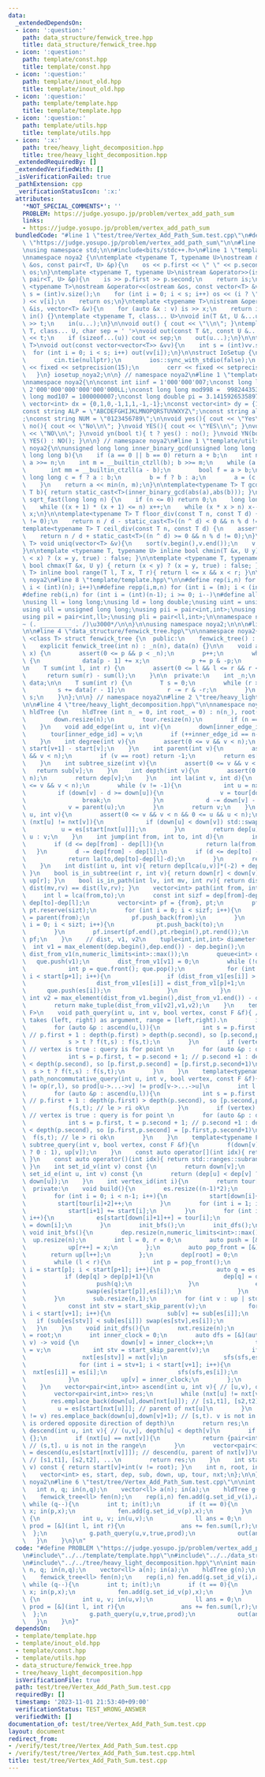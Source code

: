 ```yaml
---
data:
  _extendedDependsOn:
  - icon: ':question:'
    path: data_structure/fenwick_tree.hpp
    title: data_structure/fenwick_tree.hpp
  - icon: ':question:'
    path: template/const.hpp
    title: template/const.hpp
  - icon: ':question:'
    path: template/inout_old.hpp
    title: template/inout_old.hpp
  - icon: ':question:'
    path: template/template.hpp
    title: template/template.hpp
  - icon: ':question:'
    path: template/utils.hpp
    title: template/utils.hpp
  - icon: ':x:'
    path: tree/heavy_light_decomposition.hpp
    title: tree/heavy_light_decomposition.hpp
  _extendedRequiredBy: []
  _extendedVerifiedWith: []
  _isVerificationFailed: true
  _pathExtension: cpp
  _verificationStatusIcon: ':x:'
  attributes:
    '*NOT_SPECIAL_COMMENTS*': ''
    PROBLEM: https://judge.yosupo.jp/problem/vertex_add_path_sum
    links:
    - https://judge.yosupo.jp/problem/vertex_add_path_sum
  bundledCode: "#line 1 \"test/tree/Vertex_Add_Path_Sum.test.cpp\"\n#define PROBLEM\
    \ \"https://judge.yosupo.jp/problem/vertex_add_path_sum\"\n\n#line 2 \"template/template.hpp\"\
    \nusing namespace std;\n\n#include<bits/stdc++.h>\n#line 1 \"template/inout_old.hpp\"\
    \nnamespace noya2 {\n\ntemplate <typename T, typename U>\nostream &operator<<(ostream\
    \ &os, const pair<T, U> &p){\n    os << p.first << \" \" << p.second;\n    return\
    \ os;\n}\ntemplate <typename T, typename U>\nistream &operator>>(istream &is,\
    \ pair<T, U> &p){\n    is >> p.first >> p.second;\n    return is;\n}\n\ntemplate\
    \ <typename T>\nostream &operator<<(ostream &os, const vector<T> &v){\n    int\
    \ s = (int)v.size();\n    for (int i = 0; i < s; i++) os << (i ? \" \" : \"\"\
    ) << v[i];\n    return os;\n}\ntemplate <typename T>\nistream &operator>>(istream\
    \ &is, vector<T> &v){\n    for (auto &x : v) is >> x;\n    return is;\n}\n\nvoid\
    \ in() {}\ntemplate <typename T, class... U>\nvoid in(T &t, U &...u){\n    cin\
    \ >> t;\n    in(u...);\n}\n\nvoid out() { cout << \"\\n\"; }\ntemplate <typename\
    \ T, class... U, char sep = ' '>\nvoid out(const T &t, const U &...u){\n    cout\
    \ << t;\n    if (sizeof...(u)) cout << sep;\n    out(u...);\n}\n\ntemplate<typename\
    \ T>\nvoid out(const vector<vector<T>> &vv){\n    int s = (int)vv.size();\n  \
    \  for (int i = 0; i < s; i++) out(vv[i]);\n}\n\nstruct IoSetup {\n    IoSetup(){\n\
    \        cin.tie(nullptr);\n        ios::sync_with_stdio(false);\n        cout\
    \ << fixed << setprecision(15);\n        cerr << fixed << setprecision(7);\n \
    \   }\n} iosetup_noya2;\n\n} // namespace noya2\n#line 1 \"template/const.hpp\"\
    \nnamespace noya2{\n\nconst int iinf = 1'000'000'007;\nconst long long linf =\
    \ 2'000'000'000'000'000'000LL;\nconst long long mod998 =  998244353;\nconst long\
    \ long mod107 = 1000000007;\nconst long double pi = 3.14159265358979323;\nconst\
    \ vector<int> dx = {0,1,0,-1,1,1,-1,-1};\nconst vector<int> dy = {1,0,-1,0,1,-1,-1,1};\n\
    const string ALP = \"ABCDEFGHIJKLMNOPQRSTUVWXYZ\";\nconst string alp = \"abcdefghijklmnopqrstuvwxyz\"\
    ;\nconst string NUM = \"0123456789\";\n\nvoid yes(){ cout << \"Yes\\n\"; }\nvoid\
    \ no(){ cout << \"No\\n\"; }\nvoid YES(){ cout << \"YES\\n\"; }\nvoid NO(){ cout\
    \ << \"NO\\n\"; }\nvoid yn(bool t){ t ? yes() : no(); }\nvoid YN(bool t){ t ?\
    \ YES() : NO(); }\n\n} // namespace noya2\n#line 1 \"template/utils.hpp\"\nnamespace\
    \ noya2{\n\nunsigned long long inner_binary_gcd(unsigned long long a, unsigned\
    \ long long b){\n    if (a == 0 || b == 0) return a + b;\n    int n = __builtin_ctzll(a);\
    \ a >>= n;\n    int m = __builtin_ctzll(b); b >>= m;\n    while (a != b) {\n \
    \       int mm = __builtin_ctzll(a - b);\n        bool f = a > b;\n        unsigned\
    \ long long c = f ? a : b;\n        b = f ? b : a;\n        a = (c - b) >> mm;\n\
    \    }\n    return a << min(n, m);\n}\n\ntemplate<typename T> T gcd_fast(T a,\
    \ T b){ return static_cast<T>(inner_binary_gcd(abs(a),abs(b))); }\n\nlong long\
    \ sqrt_fast(long long n) {\n    if (n <= 0) return 0;\n    long long x = sqrt(n);\n\
    \    while ((x + 1) * (x + 1) <= n) x++;\n    while (x * x > n) x--;\n    return\
    \ x;\n}\n\ntemplate<typename T> T floor_div(const T n, const T d) {\n    assert(d\
    \ != 0);\n    return n / d - static_cast<T>((n ^ d) < 0 && n % d != 0);\n}\n\n\
    template<typename T> T ceil_div(const T n, const T d) {\n    assert(d != 0);\n\
    \    return n / d + static_cast<T>((n ^ d) >= 0 && n % d != 0);\n}\n\ntemplate<typename\
    \ T> void uniq(vector<T> &v){\n    sort(v.begin(),v.end());\n    v.erase(unique(v.begin(),v.end()),v.end());\n\
    }\n\ntemplate <typename T, typename U> inline bool chmin(T &x, U y) { return (y\
    \ < x) ? (x = y, true) : false; }\n\ntemplate <typename T, typename U> inline\
    \ bool chmax(T &x, U y) { return (x < y) ? (x = y, true) : false; }\n\ntemplate<typename\
    \ T> inline bool range(T l, T x, T r){ return l <= x && x < r; }\n\n} // namespace\
    \ noya2\n#line 8 \"template/template.hpp\"\n\n#define rep(i,n) for (int i = 0;\
    \ i < (int)(n); i++)\n#define repp(i,m,n) for (int i = (m); i < (int)(n); i++)\n\
    #define reb(i,n) for (int i = (int)(n-1); i >= 0; i--)\n#define all(v) (v).begin(),(v).end()\n\
    \nusing ll = long long;\nusing ld = long double;\nusing uint = unsigned int;\n\
    using ull = unsigned long long;\nusing pii = pair<int,int>;\nusing pll = pair<ll,ll>;\n\
    using pil = pair<int,ll>;\nusing pli = pair<ll,int>;\n\nnamespace noya2{\n\n/*\u3000\
    ~ (. _________ . /)\u3000*/\n\n}\n\nusing namespace noya2;\n\n\n#line 2 \"data_structure/fenwick_tree.hpp\"\
    \n\n#line 4 \"data_structure/fenwick_tree.hpp\"\n\nnamespace noya2{\n\ntemplate\
    \ <class T> struct fenwick_tree {\n  public:\n    fenwick_tree() : _n(0) {}\n\
    \    explicit fenwick_tree(int n) : _n(n), data(n) {}\n\n    void add(int p, T\
    \ x) {\n        assert(0 <= p && p < _n);\n        p++;\n        while (p <= _n)\
    \ {\n            data[p - 1] += x;\n            p += p & -p;\n        }\n    }\n\
    \n    T sum(int l, int r) {\n        assert(0 <= l && l <= r && r <= _n);\n  \
    \      return sum(r) - sum(l);\n    }\n\n  private:\n    int _n;\n    vector<T>\
    \ data;\n\n    T sum(int r) {\n        T s = 0;\n        while (r > 0) {\n   \
    \         s += data[r - 1];\n            r -= r & -r;\n        }\n        return\
    \ s;\n    }\n};\n\n} // namespace noya2\n#line 2 \"tree/heavy_light_decomposition.hpp\"\
    \n\n#line 4 \"tree/heavy_light_decomposition.hpp\"\n\nnamespace noya2 {\n\nstruct\
    \ hldTree {\n    hldTree (int n_ = 0, int root_ = 0) : n(n_), root(root_), inner_edge_id(0){\n\
    \        down.resize(n);\n        tour.resize(n);\n        if (n == 1) build();\n\
    \    }\n    void add_edge(int u, int v){\n        down[inner_edge_id] = u;\n \
    \       tour[inner_edge_id] = v;\n        if (++inner_edge_id == n-1) build();\n\
    \    }\n    int degree(int v){\n        assert(0 <= v && v < n);\n        return\
    \ start[v+1] - start[v];\n    }\n    int parent(int v){\n        assert(0 <= v\
    \ && v < n);\n        if (v == root) return -1;\n        return es[start[v]];\n\
    \    }\n    int subtree_size(int v){\n        assert(0 <= v && v < n);\n     \
    \   return sub[v];\n    }\n    int depth(int v){\n        assert(0 <= v && v <\
    \ n);\n        return dep[v];\n    }\n    int la(int v, int d){\n        assert(0\
    \ <= v && v < n);\n        while (v != -1){\n            int u = nxt[v];\n   \
    \         if (down[v] - d >= down[u]){\n                v = tour[down[v] - d];\n\
    \                break;\n            }\n            d -= down[v] - down[u] + 1;\n\
    \            v = parent(u);\n        }\n        return v;\n    }\n    int lca(int\
    \ u, int v){\n        assert(0 <= v && v < n && 0 <= u && u < n);\n        while\
    \ (nxt[u] != nxt[v]){\n            if (down[u] < down[v]) std::swap(u,v);\n  \
    \          u = es[start[nxt[u]]];\n        }\n        return dep[u] < dep[v] ?\
    \ u : v;\n    }\n    int jump(int from, int to, int d){\n        int l = lca(from,to);\n\
    \        if (d <= dep[from] - dep[l]){\n            return la(from,d);\n     \
    \   }\n        d -= dep[from] - dep[l];\n        if (d <= dep[to] - dep[l]){\n\
    \            return la(to,dep[to]-dep[l]-d);\n        }\n        return -1;\n\
    \    }\n    int dist(int u, int v){ return dep[lca(u,v)]*(-2) + dep[u] + dep[v];\
    \ }\n    bool is_in_subtree(int r, int v){ return down[r] < down[v] && up[v] <=\
    \ up[r]; }\n    bool is_in_path(int lv, int mv, int rv){ return dist(lv,mv) +\
    \ dist(mv,rv) == dist(lv,rv); }\n    vector<int> path(int from, int to){\n   \
    \     int l = lca(from,to);\n        const int sizf = dep[from]-dep[l], sizt =\
    \ dep[to]-dep[l];\n        vector<int> pf = {from}, pt;\n        pf.reserve(sizf+1);\
    \ pt.reserve(sizt);\n        for (int i = 0; i < sizf; i++){\n            from\
    \ = parent(from);\n            pf.push_back(from);\n        }\n        for (int\
    \ i = 0; i < sizt; i++){\n            pt.push_back(to);\n            to = parent(to);\n\
    \        }\n        pf.insert(pf.end(),pt.rbegin(),pt.rend());\n        return\
    \ pf;\n    }\n    // dist, v1, v2\n    tuple<int,int,int> diameter(){\n      \
    \  int v1 = max_element(dep.begin(),dep.end()) - dep.begin();\n        vector<int>\
    \ dist_from_v1(n,numeric_limits<int>::max());\n        queue<int> que;\n     \
    \   que.push(v1);\n        dist_from_v1[v1] = 0;\n        while (!que.empty()){\n\
    \            int p = que.front(); que.pop();\n            for (int i = start[p];\
    \ i < start[p+1]; i++){\n                if (dist_from_v1[es[i]] > dist_from_v1[p]+1){\n\
    \                    dist_from_v1[es[i]] = dist_from_v1[p]+1;\n              \
    \      que.push(es[i]);\n                }\n            }\n        }\n       \
    \ int v2 = max_element(dist_from_v1.begin(),dist_from_v1.end()) - dist_from_v1.begin();\n\
    \        return make_tuple(dist_from_v1[v2],v1,v2);\n    }\n    template<typename\
    \ F>\n    void path_query(int u, int v, bool vertex, const F &f){ // f is function\
    \ takes (left, right) as argument, range = [left,right).\n        int l = lca(u,v);\n\
    \        for (auto &p : ascend(u,l)){\n            int s = p.first + 1, t = p.second;\
    \ // p.first + 1 : depth(p.first) > depth(p.second), so [p.second,p.first] = [p.second,p.first+1)\n\
    \            s > t ? f(t,s) : f(s,t);\n        }\n        if (vertex) f(down[l],down[l]+1);\
    \ // vertex is true : query is for point \n        for (auto &p : descend(l,v)){\n\
    \            int s = p.first, t = p.second + 1; // p.second +1 : depth(p.first)\
    \ < depth(p.second), so [p.first,p.second] = [p.first,p.second+1)\n          \
    \  s > t ? f(t,s) : f(s,t);\n        }\n    }\n    template<typename F>\n    void\
    \ path_noncommutative_query(int u, int v, bool vertex, const F &f){ // op(l,r)\
    \ != op(r,l), so prod[u->...->v] != prod[v->...->u]\n        int l = lca(u,v);\n\
    \        for (auto &p : ascend(u,l)){\n            int s = p.first + 1, t = p.second;\
    \ // p.first + 1 : depth(p.first) > depth(p.second), so [p.second,p.first] = [p.second,p.first+1)\n\
    \            f(s,t); // le > ri ok\n        }\n        if (vertex) f(down[l],down[l]+1);\
    \ // vertex is true : query is for point \n        for (auto &p : descend(l,v)){\n\
    \            int s = p.first, t = p.second + 1; // p.second +1 : depth(p.first)\
    \ < depth(p.second), so [p.first,p.second] = [p.first,p.second+1)\n          \
    \  f(s,t); // le > ri ok\n        }\n    }\n    template<typename F>\n    void\
    \ subtree_query(int v, bool vertex, const F &f){\n        f(down[v] + (vertex\
    \ ? 0 : 1), up[v]);\n    }\n    const auto operator[](int idx){ return std::ranges::subrange(es.begin()+start[idx],es.begin()+start[idx+1]);\
    \ }\n    const auto operator()(int idx){ return std::ranges::subrange(es.begin()+start_skip_parent(idx),es.begin()+start[idx+1]);\
    \ }\n    int set_id_v(int v) const {\n        return down[v];\n    }\n    int\
    \ set_id_e(int u, int v) const {\n        return (dep[u] < dep[v] ? down[v] :\
    \ down[u]);\n    }\n    int vertex_id(int i){\n        return tour[i];\n    }\n\
    \  private:\n    void build(){\n        es.resize((n-1)*2);\n        start.resize(n+2,0);\n\
    \        for (int i = 0; i < n-1; i++){\n            start[down[i]+2]++;\n   \
    \         start[tour[i]+2]++;\n        }\n        for (int i = 1; i <= n; i++){\n\
    \            start[i+1] += start[i];\n        }\n        for (int i = 0; i < n-1;\
    \ i++){\n            es[start[down[i]+1]++] = tour[i];\n            es[start[tour[i]+1]++]\
    \ = down[i];\n        }\n        init_bfs();\n        init_dfs();\n    }\n   \
    \ void init_bfs(){\n        dep.resize(n,numeric_limits<int>::max());\n      \
    \  up.resize(n);\n        int l = 0, r = 0;\n        auto push = [&](int x){\n\
    \            up[r++] = x;\n        };\n        auto pop_front = [&](){\n     \
    \       return up[l++];\n        };\n        dep[root] = 0;\n        push(root);\n\
    \        while (l < r){\n            int p = pop_front();\n            for (int\
    \ i = start[p]; i < start[p+1]; i++){\n                auto q = es[i];\n     \
    \           if (dep[q] > dep[p]+1){\n                    dep[q] = dep[p]+1;\n\
    \                    push(q);\n                }\n                else {\n   \
    \                 swap(es[start[p]],es[i]);\n                }\n            }\n\
    \        }\n        sub.resize(n,1);\n        for (int v : up | std::views::reverse){\n\
    \            const int stv = start_skip_parent(v);\n            for (int i = stv;\
    \ i < start[v+1]; i++){\n                sub[v] += sub[es[i]];\n             \
    \   if (sub[es[stv]] < sub[es[i]]) swap(es[stv],es[i]);\n            }\n     \
    \   }\n    }\n    void init_dfs(){\n        nxt.resize(n);\n        nxt[root]\
    \ = root;\n        int inner_clock = 0;\n        auto dfs = [&](auto sfs, int\
    \ v) -> void {\n            down[v] = inner_clock++;\n            tour[down[v]]\
    \ = v;\n            int stv = start_skip_parent(v);\n            if (stv < start[v+1]){\n\
    \                nxt[es[stv]] = nxt[v];\n                sfs(sfs,es[stv]);\n \
    \               for (int i = stv+1; i < start[v+1]; i++){\n                  \
    \  nxt[es[i]] = es[i];\n                    sfs(sfs,es[i]);\n                }\n\
    \            }\n            up[v] = inner_clock;\n        };\n        dfs(dfs,root);\n\
    \    }\n    vector<pair<int,int>> ascend(int u, int v){ // [u,v), depth[u] > depth[v]\n\
    \        vector<pair<int,int>> res;\n        while (nxt[u] != nxt[v]){\n     \
    \       res.emplace_back(down[u],down[nxt[u]]); // [s1,t1], [s2,t2], ...\n   \
    \         u = es[start[nxt[u]]]; // parent of nxt[u]\n        }\n        if (u\
    \ != v) res.emplace_back(down[u],down[v]+1); // [s,t). v is not in the range (down[]\
    \ is ordered opposite direction of depth)\n        return res;\n    }\n    vector<pair<int,int>>\
    \ descend(int u, int v){ // (u,v], depth[u] < depth[v]\n        if (u == v) return\
    \ {};\n        if (nxt[u] == nxt[v]){\n            return {pair<int,int>(down[u]+1,down[v])};\
    \ // (s,t]. u is not in the range\n        }\n        vector<pair<int,int>> res\
    \ = descend(u,es[start[nxt[v]]]); // descend(u, parent of nxt[v])\n        res.emplace_back(down[nxt[v]],down[v]);\
    \ // [s1,t1], [s2,t2], ...\n        return res;\n    }\n    int start_skip_parent(int\
    \ v) const { return start[v]+int(v != root); }\n    int n, root, inner_edge_id;\n\
    \    vector<int> es, start, dep, sub, down, up, tour, nxt;\n};\n\n} // namespace\
    \ noya2\n#line 6 \"test/tree/Vertex_Add_Path_Sum.test.cpp\"\n\nint main(){\n \
    \   int n, q; in(n,q);\n    vector<ll> a(n); in(a);\n    hldTree g(n);\n    g.input(0);\n\
    \    fenwick_tree<ll> fen(n);\n    rep(i,n) fen.add(g.set_id_v(i),a[i]);\n   \
    \ while (q--){\n        int t; in(t);\n        if (t == 0){\n            int p,\
    \ x; in(p,x);\n            fen.add(g.set_id_v(p),x);\n        }\n        else\
    \ {\n            int u, v; in(u,v);\n            ll ans = 0;\n            auto\
    \ prod = [&](int l, int r){\n                ans += fen.sum(l,r);\n          \
    \  };\n            g.path_query(u,v,true,prod);\n            out(ans);\n     \
    \   }\n    }\n}\n"
  code: "#define PROBLEM \"https://judge.yosupo.jp/problem/vertex_add_path_sum\"\n\
    \n#include\"../../template/template.hpp\"\n#include\"../../data_structure/fenwick_tree.hpp\"\
    \n#include\"../../tree/heavy_light_decomposition.hpp\"\n\nint main(){\n    int\
    \ n, q; in(n,q);\n    vector<ll> a(n); in(a);\n    hldTree g(n);\n    g.input(0);\n\
    \    fenwick_tree<ll> fen(n);\n    rep(i,n) fen.add(g.set_id_v(i),a[i]);\n   \
    \ while (q--){\n        int t; in(t);\n        if (t == 0){\n            int p,\
    \ x; in(p,x);\n            fen.add(g.set_id_v(p),x);\n        }\n        else\
    \ {\n            int u, v; in(u,v);\n            ll ans = 0;\n            auto\
    \ prod = [&](int l, int r){\n                ans += fen.sum(l,r);\n          \
    \  };\n            g.path_query(u,v,true,prod);\n            out(ans);\n     \
    \   }\n    }\n}"
  dependsOn:
  - template/template.hpp
  - template/inout_old.hpp
  - template/const.hpp
  - template/utils.hpp
  - data_structure/fenwick_tree.hpp
  - tree/heavy_light_decomposition.hpp
  isVerificationFile: true
  path: test/tree/Vertex_Add_Path_Sum.test.cpp
  requiredBy: []
  timestamp: '2023-11-01 21:53:40+09:00'
  verificationStatus: TEST_WRONG_ANSWER
  verifiedWith: []
documentation_of: test/tree/Vertex_Add_Path_Sum.test.cpp
layout: document
redirect_from:
- /verify/test/tree/Vertex_Add_Path_Sum.test.cpp
- /verify/test/tree/Vertex_Add_Path_Sum.test.cpp.html
title: test/tree/Vertex_Add_Path_Sum.test.cpp
---
```

